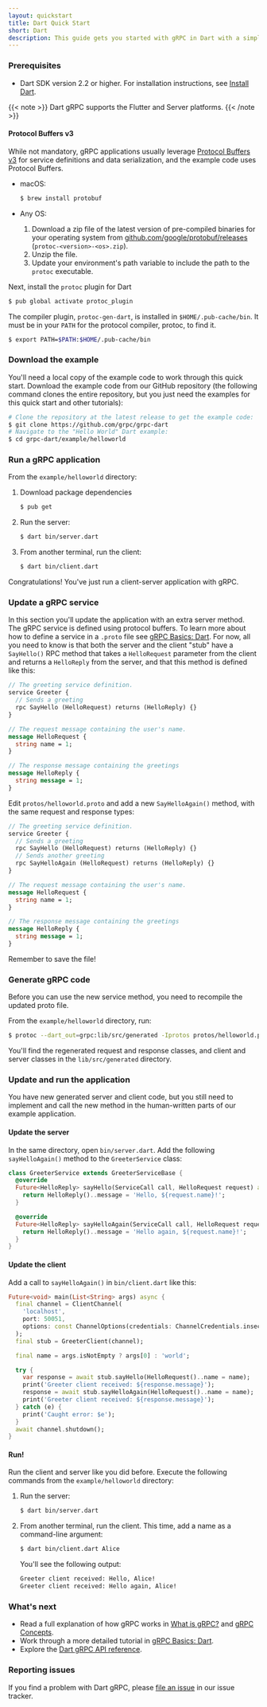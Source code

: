 ```yaml
---
layout: quickstart
title: Dart Quick Start
short: Dart
description: This guide gets you started with gRPC in Dart with a simple working example.
---
```


### Prerequisites

- Dart SDK version 2.2 or higher. For installation instructions, see [Install
  Dart](https://dart.dev/install).

{{< note >}}
  Dart gRPC supports the Flutter and Server platforms.
{{< /note >}}

#### Protocol Buffers v3

While not mandatory, gRPC applications usually leverage [Protocol Buffers
v3][pbv3] for service definitions and data serialization, and the example code
uses Protocol Buffers.

- macOS:

  ```sh
  $ brew install protobuf
  ```

- Any OS:

   1. Download a zip file of the latest version of pre-compiled binaries for
      your operating system from [github.com/google/protobuf/releases][]
      (`protoc-<version>-<os>.zip`).
   2. Unzip the file.
   3. Update your environment's path variable to include the path to the
      `protoc` executable.

Next, install the `protoc` plugin for Dart

```sh
$ pub global activate protoc_plugin
```

The compiler plugin, `protoc-gen-dart`, is installed in `$HOME/.pub-cache/bin`.
It must be in your `PATH` for the protocol compiler, protoc, to find it.

```sh
$ export PATH=$PATH:$HOME/.pub-cache/bin
```

### Download the example

You'll need a local copy of the example code to work through this quick start.
Download the example code from our GitHub repository (the following command
clones the entire repository, but you just need the examples for this quick start
and other tutorials):

```sh
# Clone the repository at the latest release to get the example code:
$ git clone https://github.com/grpc/grpc-dart
# Navigate to the "Hello World" Dart example:
$ cd grpc-dart/example/helloworld
```

### Run a gRPC application

From the `example/helloworld` directory:

 1. Download package dependencies

    ```sh
    $ pub get
    ```

 2. Run the server:

    ```sh
    $ dart bin/server.dart
    ```

 3. From another terminal, run the client:

    ```sh
    $ dart bin/client.dart
    ```

Congratulations! You've just run a client-server application with gRPC.

### Update a gRPC service

In this section you'll update the application with an extra server method.
The gRPC service is defined using protocol buffers.
To learn more about how to define a service in a `.proto`
file see [gRPC Basics: Dart](../tutorials/basic/dart.md).
For now, all you need to know is that both the
server and the client "stub" have a `SayHello()` RPC method that takes a
`HelloRequest` parameter from the client and returns a `HelloReply` from the
server, and that this method is defined like this:


```protobuf
// The greeting service definition.
service Greeter {
  // Sends a greeting
  rpc SayHello (HelloRequest) returns (HelloReply) {}
}

// The request message containing the user's name.
message HelloRequest {
  string name = 1;
}

// The response message containing the greetings
message HelloReply {
  string message = 1;
}
```

Edit `protos/helloworld.proto` and add a new `SayHelloAgain()` method, with the
same request and response types:

```protobuf
// The greeting service definition.
service Greeter {
  // Sends a greeting
  rpc SayHello (HelloRequest) returns (HelloReply) {}
  // Sends another greeting
  rpc SayHelloAgain (HelloRequest) returns (HelloReply) {}
}

// The request message containing the user's name.
message HelloRequest {
  string name = 1;
}

// The response message containing the greetings
message HelloReply {
  string message = 1;
}
```

Remember to save the file!

### Generate gRPC code

Before you can use the new service method, you need to recompile the updated
proto file.

From the `example/helloworld` directory, run:

```sh
$ protoc --dart_out=grpc:lib/src/generated -Iprotos protos/helloworld.proto
```

You'll find the regenerated request and response classes, and client and server
classes in the `lib/src/generated` directory.

### Update and run the application

You have new generated server and client code, but you still need to implement
and call the new method in the human-written parts of our example application.

#### Update the server

In the same directory, open `bin/server.dart`. Add the following
`sayHelloAgain()` method to the `GreeterService` class:

```dart
class GreeterService extends GreeterServiceBase {
  @override
  Future<HelloReply> sayHello(ServiceCall call, HelloRequest request) async {
    return HelloReply()..message = 'Hello, ${request.name}!';
  }

  @override
  Future<HelloReply> sayHelloAgain(ServiceCall call, HelloRequest request) async {
    return HelloReply()..message = 'Hello again, ${request.name}!';
  }
}
```

#### Update the client

Add a call to `sayHelloAgain()` in `bin/client.dart` like this:

```dart
Future<void> main(List<String> args) async {
  final channel = ClientChannel(
    'localhost',
    port: 50051,
    options: const ChannelOptions(credentials: ChannelCredentials.insecure()),
  );
  final stub = GreeterClient(channel);

  final name = args.isNotEmpty ? args[0] : 'world';

  try {
    var response = await stub.sayHello(HelloRequest()..name = name);
    print('Greeter client received: ${response.message}');
    response = await stub.sayHelloAgain(HelloRequest()..name = name);
    print('Greeter client received: ${response.message}');
  } catch (e) {
    print('Caught error: $e');
  }
  await channel.shutdown();
}
```

#### Run!

Run the client and server like you did before. Execute the following commands
from the `example/helloworld` directory:

 1. Run the server:

    ```sh
    $ dart bin/server.dart
    ```

 2. From another terminal, run the client. This time, add a name as a command-line
    argument:

    ```sh
    $ dart bin/client.dart Alice
    ```

    You'll see the following output:

    ```sh
    Greeter client received: Hello, Alice!
    Greeter client received: Hello again, Alice!
    ```

### What's next

- Read a full explanation of how gRPC works in [What is gRPC?](../guides/)
  and [gRPC Concepts](../guides/concepts/).
- Work through a more detailed tutorial in [gRPC Basics: Dart](../tutorials/basic/dart/).
- Explore the [Dart gRPC API reference][].

[Dart gRPC API reference]: https://pub.dev/documentation/grpc

### Reporting issues

If you find a problem with Dart gRPC, please [file an issue][new issue]
in our issue tracker.

[github.com/google/protobuf/releases]: https://github.com/google/protobuf/releases
[new issue]: https://github.com/grpc/grpc-dart/issues/new
[pbv3]: https://developers.google.com/protocol-buffers/docs/proto3
